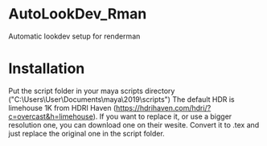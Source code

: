 # AutoLookDev_Rman
Automatic lookdev setup for renderman

# Installation
Put the script folder in your maya scripts directory ("C:\Users\User\Documents\maya\2019\scripts\")
The default HDR is limehouse 1K from HDRI Haven (https://hdrihaven.com/hdri/?c=overcast&h=limehouse). If you want to replace it, or use a bigger resolution one, you can download one on their wesite. Convert it to .tex and just replace the original one in the script folder.
